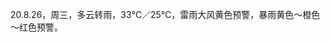 <link href="../../css/style.css" rel="stylesheet" type="text/css" />

<span class="fzzy">20.8.26，周三，多云转雨，33℃／25℃，雷雨大风黄色预警，暴雨黄色～橙色～红色预警。

